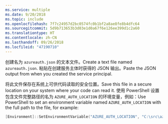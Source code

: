 ```yaml
---
ms.service: multiple
ms.date: 9/20/2018
ms.topic: include
ms.openlocfilehash: 7f7c24957d2bc0574fc0b1bf2a8ae8fe8b4dfc64
ms.sourcegitcommit: 5d9b713653b3d03e1d0a67f6e126ee399d1c2a60
ms.translationtype: HT
ms.contentlocale: zh-CN
ms.lasthandoff: 09/26/2018
ms.locfileid: "47190710"
---
```

<span data-ttu-id="2ae19-101">创建名为 `azureauth.json` 的文本文件。</span><span class="sxs-lookup"><span data-stu-id="2ae19-101">Create a text file named `azureauth.json`.</span></span> <span data-ttu-id="2ae19-102">粘贴在创建服务主体时获得的 JSON 输出。</span><span class="sxs-lookup"><span data-stu-id="2ae19-102">Paste the JSON output from when you created the service principal.</span></span>

<span data-ttu-id="2ae19-103">将此文件保存在系统上可供代码读取的安全位置。</span><span class="sxs-lookup"><span data-stu-id="2ae19-103">Save this file in a secure location on your system where your code can read it.</span></span> <span data-ttu-id="2ae19-104">使用 PowerShell 设置包含文件完整路径的名为 `AZURE_AUTH_LOCATION` 的环境变量，例如：</span><span class="sxs-lookup"><span data-stu-id="2ae19-104">Use PowerShell to set an environment variable named `AZURE_AUTH_LOCATION` with the full path to the file, for example:</span></span>

```powershell
[Environment]::SetEnvironmentVariable("AZURE_AUTH_LOCATION", "C:\src\azureauth.json", "User")
```
